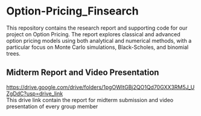 # Option-Pricing_Finsearch
This repository contains the research report and supporting code for our project on Option Pricing. The report explores classical and advanced option pricing models using both analytical and numerical methods, with a particular focus on Monte Carlo simulations, Black-Scholes, and binomial trees.

## Midterm Report and Video Presentation
https://drive.google.com/drive/folders/1pgOWItGBj2QO1Qd70GXX3RM5J_UZgDdC?usp=drive_link  
This drive link contain the report for midterm submission and video presentation of every group member
